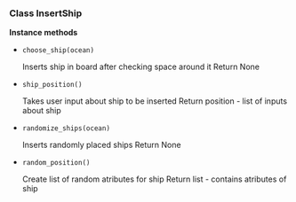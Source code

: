 ### Class InsertShip


__Instance methods__

* `choose_ship(ocean)`

   Inserts ship in board after checking space around it
   Return None

* `ship_position()`

  Takes user input about ship to be inserted
  Return position - list of inputs about ship

* `randomize_ships(ocean)`

  Inserts randomly placed ships
  Return None

* `random_position()`

  Create list of random atributes for ship
  Return list - contains atributes of ship

